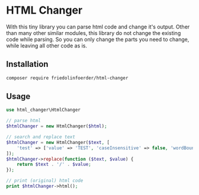 HTML Changer
============

With this tiny library you can parse html code and change it's output. Other than many other similar modules, this library do not change the existing code while parsing. So you can only change the parts you need to change, while leaving all other code as is.

Installation
------------

```sh 
composer require friedolinfoerder/html-changer
```

Usage
-----

```php
use html_changer\HtmlChanger

// parse html
$htmlChanger = new HtmlChanger($html);

// search and replace text
$htmlChanger = new HtmlChanger($text, [
    'test' => ['value' => 'TEST', 'caseInsensitive' => false, 'wordBoundary' => true],
]);
$htmlChanger->replace(function ($text, $value) {
    return $text . '/' . $value;
});

// print (original) html code
print $htmlChanger->html();
```